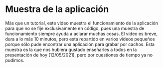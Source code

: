 # Muestra de la aplicación
Más que un tutorial, este video muestra el funcionamiento de la aplicación para que no se 
fije exclusivamente en código, pues una muestra de funcionamiento siempre ayuda a aclarar muchas cosas. El video es breve, dura a lo más 10 minutos,
pero está repartido en varios videos pequeños porque sólo pude encontrar una aplicación para grabar por cachos. Esta muestra es la que nos hubiera gustado enseñarles 
a todos en la presentación de hoy (12/05/2021), pero por cuestiones de tiempo ya no pudimos.
